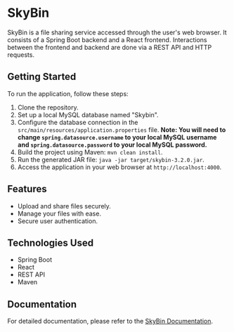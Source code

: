 # SkyBin

SkyBin is a file sharing service accessed through the user's web browser. It consists of a Spring Boot backend and a React frontend. Interactions between the frontend and backend are done via a REST API and HTTP requests.

## Getting Started

To run the application, follow these steps:

1. Clone the repository.
2. Set up a local MySQL database named "Skybin".
3. Configure the database connection in the `src/main/resources/application.properties` file. **Note: You will need to change `spring.datasource.username` to your local MySQL username and `spring.datasource.password` to your local MySQL password.**
4. Build the project using Maven: `mvn clean install`.
5. Run the generated JAR file: `java -jar target/skybin-3.2.0.jar`.
6. Access the application in your web browser at `http://localhost:4000`.

## Features

- Upload and share files securely.
- Manage your files with ease.
- Secure user authentication.

## Technologies Used

- Spring Boot
- React
- REST API
- Maven

## Documentation

For detailed documentation, please refer to the [SkyBin Documentation](https://mliamsinclair.dev/assets/SkybinDocumentation-Llwm61M6.pdf).